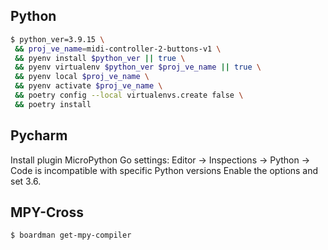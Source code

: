 ## Python

```bash
$ python_ver=3.9.15 \
 && proj_ve_name=midi-controller-2-buttons-v1 \
 && pyenv install $python_ver || true \
 && pyenv virtualenv $python_ver $proj_ve_name || true \
 && pyenv local $proj_ve_name \
 && pyenv activate $proj_ve_name \
 && poetry config --local virtualenvs.create false \
 && poetry install
```

## Pycharm

Install plugin MicroPython
Go settings: Editor -> Inspections -> Python -> Code is incompatible with specific Python versions
Enable the options and set 3.6.


## MPY-Cross

```bash
$ boardman get-mpy-compiler
```
